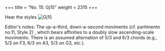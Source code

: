 +++
title = "No. 15: Gj15"
weight = 2315
+++

Hear the styles
![Gj15](/img/015DurDimM.jpg)

Editor's notes: The up-a-third, down-a-second movimento (cf. partimento no.11, Style 2) , which bears affinities to a doubly slow ascending-scale movimento. There is an assumed alternation of 5/3 and 6/3 chords (e.g., 5/3 on F3, 6/3 on A3, 5/3 on G3, etc.).

